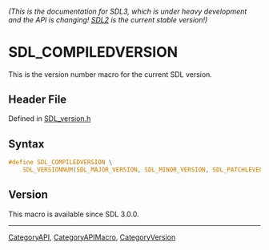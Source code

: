 ###### (This is the documentation for SDL3, which is under heavy development and the API is changing! [SDL2](https://wiki.libsdl.org/SDL2/) is the current stable version!)
# SDL_COMPILEDVERSION

This is the version number macro for the current SDL version.

## Header File

Defined in [SDL_version.h](https://github.com/libsdl-org/SDL/blob/main/include/SDL3/SDL_version.h)

## Syntax

```c
#define SDL_COMPILEDVERSION \
    SDL_VERSIONNUM(SDL_MAJOR_VERSION, SDL_MINOR_VERSION, SDL_PATCHLEVEL)
```

## Version

This macro is available since SDL 3.0.0.

----
[CategoryAPI](CategoryAPI), [CategoryAPIMacro](CategoryAPIMacro), [CategoryVersion](CategoryVersion)


